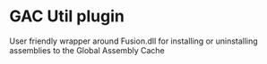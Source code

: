 # GAC Util plugin
User friendly wrapper around Fusion.dll for installing or uninstalling assemblies to the Global Assembly Cache